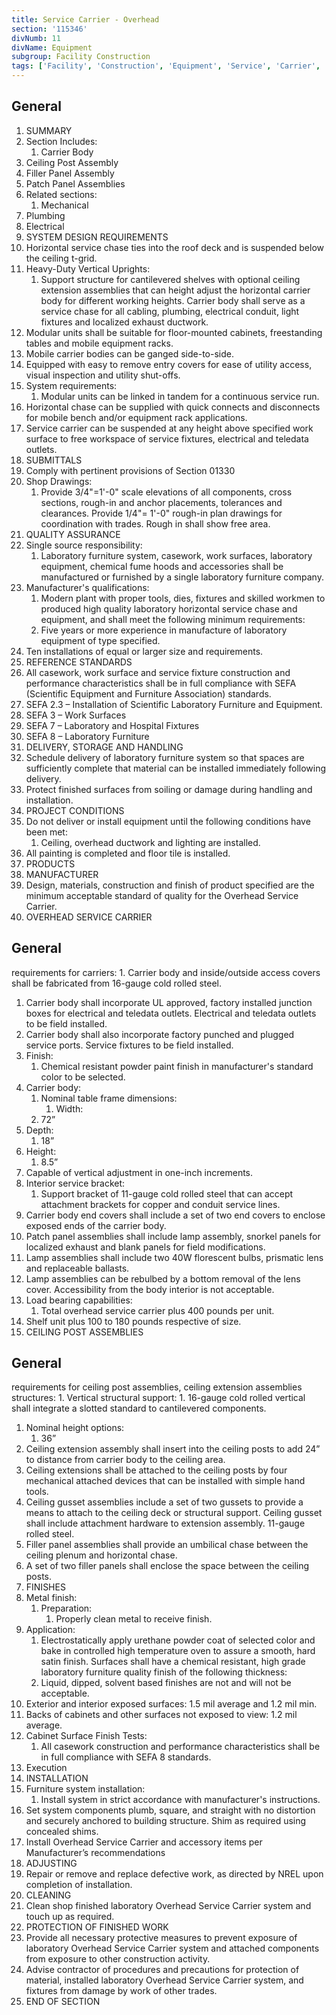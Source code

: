 ```yaml
---
title: Service Carrier - Overhead
section: '115346'
divNumb: 11
divName: Equipment
subgroup: Facility Construction
tags: ['Facility', 'Construction', 'Equipment', 'Service', 'Carrier', 'Overhead']
---
```



## General

   1. SUMMARY
   1. Section Includes:
      1. Carrier Body
   1. Ceiling Post Assembly
   1. Filler Panel Assembly
   1. Patch Panel Assemblies
   1. Related sections:
      1. Mechanical
   1. Plumbing
   1. Electrical
   1. SYSTEM DESIGN REQUIREMENTS
   1. Horizontal service chase ties into the roof deck and is suspended below the ceiling t-grid.
   1. Heavy-Duty Vertical Uprights:
      1. Support structure for cantilevered shelves with optional ceiling extension assemblies that can height adjust the horizontal carrier body for different working heights. Carrier body shall serve as a service chase for all cabling, plumbing, electrical conduit, light fixtures and localized exhaust ductwork.
   1. Modular units shall be suitable for floor-mounted cabinets, freestanding tables and mobile equipment racks.
   1. Mobile carrier bodies can be ganged side-to-side.
   1. Equipped with easy to remove entry covers for ease of utility access, visual inspection and utility shut-offs.
   1. System requirements:
      1. Modular units can be linked in tandem for a continuous service run.
   1. Horizontal chase can be supplied with quick connects and disconnects for mobile bench and/or equipment rack applications.
   1. Service carrier can be suspended at any height above specified work surface to free workspace of service fixtures, electrical and teledata outlets.
   1. SUBMITTALS
   1. Comply with pertinent provisions of Section 01330
   1. Shop Drawings:
      1. Provide 3/4"=1'-0" scale elevations of all components, cross sections, rough-in and anchor placements, tolerances and clearances. Provide 1/4"= 1'-0" rough-in plan drawings for coordination with trades. Rough in shall show free area.
   1. QUALITY ASSURANCE
   1. Single source responsibility:
      1. Laboratory furniture system, casework, work surfaces, laboratory equipment, chemical fume hoods and accessories shall be manufactured or furnished by a single laboratory furniture company.
   1. Manufacturer's qualifications:
      1. Modern plant with proper tools, dies, fixtures and skilled workmen to produced high quality laboratory horizontal service chase and equipment, and shall meet the following minimum requirements:
      1. Five years or more experience in manufacture of laboratory equipment of type specified.
   1. Ten installations of equal or larger size and requirements.
   1. REFERENCE STANDARDS
   1. All casework, work surface and service fixture construction and performance characteristics shall be in full compliance with SEFA (Scientific Equipment and Furniture Association) standards.
   1. SEFA 2.3 – Installation of Scientific Laboratory Furniture and Equipment.
   1. SEFA 3 – Work Surfaces
   1. SEFA 7 – Laboratory and Hospital Fixtures
   1. SEFA 8 – Laboratory Furniture
   1. DELIVERY, STORAGE AND HANDLING
   1. Schedule delivery of laboratory furniture system so that spaces are sufficiently complete that material can be installed immediately following delivery.
   1. Protect finished surfaces from soiling or damage during handling and installation.
   1. PROJECT CONDITIONS
   1. Do not deliver or install equipment until the following conditions have been met:
      1. Ceiling, overhead ductwork and lighting are installed.
   1. All painting is completed and floor tile is installed.
   1. PRODUCTS
   1. MANUFACTURER
   1. Design, materials, construction and finish of product specified are the minimum acceptable standard of quality for the Overhead Service Carrier.
   1. OVERHEAD SERVICE CARRIER

## General

 requirements for carriers:
      1. Carrier body and inside/outside access covers shall be fabricated from 16-gauge cold rolled steel.
   1. Carrier body shall incorporate UL approved, factory installed junction boxes for electrical and teledata outlets. Electrical and teledata outlets to be field installed.
   1. Carrier body shall also incorporate factory punched and plugged service ports. Service fixtures to be field installed.
   1. Finish:
      1. Chemical resistant powder paint finish in manufacturer's standard color to be selected.
   1. Carrier body:
      1. Nominal table frame dimensions:
            1. Width:
      1. 72”
   1. Depth:
      1. 18”
   1. Height:
      1. 8.5”
   1. Capable of vertical adjustment in one-inch increments.
   1. Interior service bracket:
      1. Support bracket of 11-gauge cold rolled steel that can accept attachment brackets for copper and conduit service lines.
   1. Carrier body end covers shall include a set of two end covers to enclose exposed ends of the carrier body.
   1. Patch panel assemblies shall include lamp assembly, snorkel panels for localized exhaust and blank panels for field modifications.
   1. Lamp assemblies shall include two 40W florescent bulbs, prismatic lens and replaceable ballasts.
   1. Lamp assemblies can be rebulbed by a bottom removal of the lens cover. Accessibility from the body interior is not acceptable.
   1. Load bearing capabilities:
      1. Total overhead service carrier plus 400 pounds per unit.
   1. Shelf unit plus 100 to 180 pounds respective of size.
   1. CEILING POST ASSEMBLIES

## General

 requirements for ceiling post assemblies, ceiling extension assemblies structures:
      1. Vertical structural support:
         1. 16-gauge cold rolled vertical shall integrate a slotted standard to cantilevered components.
   1. Nominal height options:
      1. 36”
   1. Ceiling extension assembly shall insert into the ceiling posts to add 24” to distance from carrier body to the ceiling area.
   1. Ceiling extensions shall be attached to the ceiling posts by four mechanical attached devices that can be installed with simple hand tools.
   1. Ceiling gusset assemblies include a set of two gussets to provide a means to attach to the ceiling deck or structural support. Ceiling gusset shall include attachment hardware to extension assembly. 11-gauge rolled steel.
   1. Filler panel assemblies shall provide an umbilical chase between the ceiling plenum and horizontal chase.
   1. A set of two filler panels shall enclose the space between the ceiling posts.
   1. FINISHES
   1. Metal finish:
      1. Preparation:
         1. Properly clean metal to receive finish.
   1. Application:
      1. Electrostatically apply urethane powder coat of selected color and bake in controlled high temperature oven to assure a smooth, hard satin finish. Surfaces shall have a chemical resistant, high grade laboratory furniture quality finish of the following thickness:
      1. Liquid, dipped, solvent based finishes are not and will not be acceptable.
   1. Exterior and interior exposed surfaces:
      1.5 mil average and 1.2 mil min.
   1. Backs of cabinets and other surfaces not exposed to view:
      1.2 mil average.
   1. Cabinet Surface Finish Tests:
      1. All casework construction and performance characteristics shall be in full compliance with SEFA 8 standards.
   1. Execution
   1. INSTALLATION
   1. Furniture system installation:
      1. Install system in strict accordance with manufacturer's instructions.
   1. Set system components plumb, square, and straight with no distortion and securely anchored to building structure. Shim as required using concealed shims.
   1. Install Overhead Service Carrier and accessory items per Manufacturer’s recommendations
   1. ADJUSTING
   1. Repair or remove and replace defective work, as directed by NREL upon completion of installation.
   1. CLEANING
   1. Clean shop finished laboratory Overhead Service Carrier system and touch up as required.
   1. PROTECTION OF FINISHED WORK
   1. Provide all necessary protective measures to prevent exposure of laboratory Overhead Service Carrier system and attached components from exposure to other construction activity.
   1. Advise contractor of procedures and precautions for protection of material, installed laboratory Overhead Service Carrier system, and fixtures from damage by work of other trades.
1. END OF SECTION

